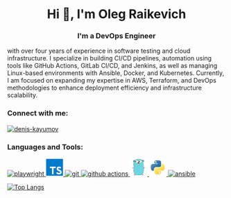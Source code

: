 <h1 align="center">Hi 👋, I'm Oleg Raikevich</h1>
<h3 align="center">I'm a DevOps Engineer</h3>
<p>
with over four years of experience in software testing and cloud infrastructure. I specialize in building CI/CD pipelines, automation using tools like GitHub Actions, GitLab CI/CD, and Jenkins, as well as managing Linux-based environments with Ansible, Docker, and Kubernetes. Currently, I am focused on expanding my expertise in AWS, Terraform, and DevOps methodologies to enhance deployment efficiency and infrastructure scalability.
</p>

<h3 align="left">Connect with me:</h3>
<p align="left">
<a href="https://linkedin.com/in/favn" target="blank"><img align="center" src="https://raw.githubusercontent.com/rahuldkjain/github-profile-readme-generator/master/src/images/icons/Social/linked-in-alt.svg" alt="denis-kayumov" height="30" width="40" /></a>
</p>

<h3 align="left">Languages and Tools:</h3
<p align="left">
<a href="https://playwright.dev" target="_blank" rel="noreferrer"> <img src="https://playwright.dev/img/playwright-logo.svg" alt="playwright" width="40" height="40"/> </a>
<a href="https://www.typescriptlang.org/" target="_blank" rel="noreferrer"> <img src="https://raw.githubusercontent.com/devicons/devicon/master/icons/typescript/typescript-original.svg" alt="typescript" width="40" height="40"/> </a>
<a href="https://git-scm.com/" target="_blank" rel="noreferrer"> <img src="https://www.vectorlogo.zone/logos/git-scm/git-scm-icon.svg" alt="git" width="40" height="40"/> </a>
<a href="https://github.com/features/actions" target="_blank" rel="noreferrer"> <img src="https://www.vectorlogo.zone/logos/github/github-icon.svg" alt="github actions" width="40" height="40"/> </a>
<a href="https://golang.org" target="_blank" rel="noreferrer"> <img src="https://raw.githubusercontent.com/devicons/devicon/master/icons/go/go-original.svg" alt="go" width="40" height="40"/> </a> 
<a href="https://www.python.org" target="_blank" rel="noreferrer"> <img src="https://raw.githubusercontent.com/devicons/devicon/master/icons/python/python-original.svg" alt="python" width="40" height="40"/> </a> 
<a href="https://www.ansible.com/" target="_blank" rel="noreferrer"> <img src="https://www.vectorlogo.zone/logos/ansible/ansible-icon.svg" alt="ansible" width="40" height="40"/> </a>
</p>

[![Top Langs](https://github-readme-stats.vercel.app/api/top-langs/?username=OlegRaykevich&layout=compact&theme=vision-friendly-dark)](https://github.com/anuraghazra/github-readme-stats)




